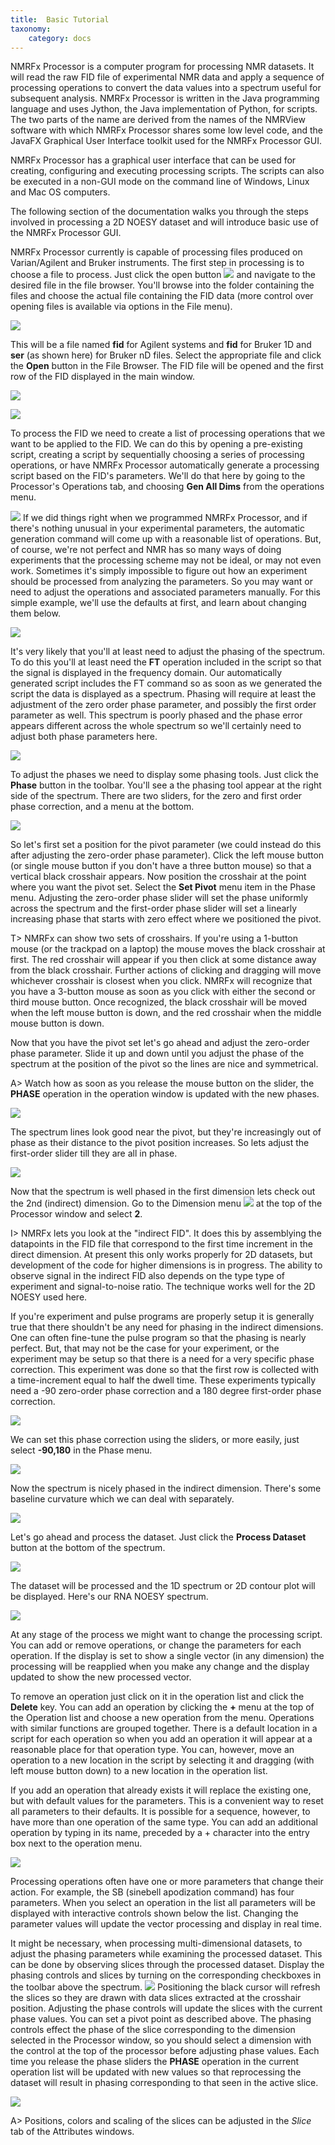```yaml
---
title:  Basic Tutorial
taxonomy:
    category: docs
---
```


NMRFx Processor is a computer program for processing NMR datasets.  It will read the raw FID file of experimental NMR data and apply a sequence of processing operations to convert the data values into a spectrum useful for subsequent analysis.  NMRFx Processor is written in the Java programming language and uses Jython, the Java implementation of Python, for scripts.  The two parts of the name are derived from the names of the NMRView software with which NMRFx Processor shares some low level code, and the JavaFX Graphical User Interface toolkit used for the NMRFx Processor GUI.

NMRFx Processor has a graphical user interface that can be used for creating, configuring and executing processing scripts.  The scripts can also be executed in a non-GUI mode on the command line of Windows, Linux and Mac OS computers.

The following section of the documentation walks you through the steps involved in processing a 2D NOESY dataset and will introduce basic use of the NMRFx Processor GUI.

NMRFx Processor currently is capable of processing files produced on Varian/Agilent and Bruker instruments.  The first step in processing is to choose a file to process.  Just click the open button ![](images/open.png) and navigate to the desired file in the file browser.  You'll browse into the folder containing the files and choose the actual file containing the FID data (more control over opening files is available via options in the File menu).


![](images/chooser_ser.png)

This will be a file named **fid** for Agilent systems and **fid** for Bruker 1D and **ser** (as shown here) for Bruker nD files.  Select the appropriate file and click the **Open** button in the File Browser.  The FID file will be opened and the first row of the FID displayed in the main window.

![](images/fid.png)


![](images/genall.png)

To process the FID we need to create a list of processing operations that we want to be applied to the FID.  We can do this by opening a pre-existing script, creating a script by sequentially choosing a series of processing operations, or have NMRFx Processor automatically generate a processing script based on the FID's parameters.  We'll do that here by going to the Processor's Operations tab, and choosing **Gen All Dims** from the operations menu.

![](images/operations.png)
If we did things right when we programmed NMRFx Processor, and if there's nothing unusual in your experimental parameters, the automatic generation command will come up with a reasonable list of operations. But, of course, we're not perfect and NMR has so many ways of doing experiments that the processing scheme may not be ideal, or may not even work.  Sometimes it's simply impossible to figure out how an experiment should be processed from analyzing the parameters.  So you may want or need to adjust the operations and associated parameters manually.  For this simple example, we'll use the defaults at first, and learn about changing them below.

![](images/pivot.png)


It's very likely that you'll at least need to adjust the phasing of the spectrum. To do this you'll at least need the **FT** operation included in the script so that the signal is displayed in the frequency domain.  Our automatically generated script includes the FT command so as soon as we generated the script the data is displayed as a spectrum.  Phasing will require at least the adjustment of the zero order phase parameter, and possibly the first order parameter as well.  This spectrum is poorly phased and the phase error appears different across the whole spectrum so we'll certainly need to adjust both phase parameters here.


![](images/phase_button.png)

To adjust the phases we need to display some phasing tools.  Just click the **Phase** button in the toolbar.  You'll see a the phasing tool appear at the right side of the spectrum.  There are two sliders, for the zero and first order phase correction, and a menu at the bottom.


![](images/pivot_menu.png)

So let's first set a position for the pivot parameter (we could instead do this after adjusting the zero-order phase parameter).  Click the left mouse button (or single mouse button if you don't have a three button mouse) so that a vertical black crosshair appears.  Now position the crosshair at the point where you want the pivot set.  Select the **Set Pivot** menu item in the Phase menu.  Adjusting the zero-order phase slider will set the phase uniformly across the spectrum and the first-order phase slider will set a linearly increasing phase that starts with zero effect where we positioned the pivot.

T> NMRFx can show two sets of crosshairs.  If you're using a 1-button mouse (or the trackpad on a laptop) the mouse moves the black crosshair at first.  The red crosshair will appear if you then click at some distance away from the black crosshair. Further actions of clicking and dragging will move whichever crosshair is closest when you click.  NMRFx will recognize that you have a 3-button mouse as soon as you click with either the second or third mouse button.  Once recognized, the black crosshair will be moved when the left mouse button is down, and the red crosshair when the middle mouse button is down.

Now that you have the pivot set let's go ahead and adjust the zero-order phase parameter.  Slide it up and down until you adjust the phase of the spectrum at the position of the pivot so the lines are nice and symmetrical.


A> Watch how as soon as you release the mouse button on the slider, the **PHASE** operation in the operation window is updated with the new phases.


![](images/ph1.png)

The spectrum lines look good near the pivot, but they're increasingly out of phase as their distance to the pivot position increases.  So lets adjust the first-order slider till they are all in phase. 

![](images/phased.png)

Now that the spectrum is well phased in the first dimension lets check out the 2nd (indirect) dimension.  Go to the Dimension menu ![](images/dim2.png) at the top of the Processor window and select **2**.  

I> NMRFx lets you look at the "indirect FID".  It does this by assemblying the datapoints in the FID file that correspond to the first time increment in the direct dimension.  At present this only works properly for 2D datasets, but development of the code for higher dimensions is in progress.  The ability to observe signal in the indirect FID also depends on the type type of experiment and signal-to-noise ratio.  The technique works well for the 2D NOESY used here.


If you're experiment and pulse programs are properly setup it is generally true that there shouldn't be any need for phasing in the indirect dimensions.  One can often fine-tune the pulse program so that the phasing is nearly perfect.  But, that may not be the case for your experiment, or the experiment may be setup so that there is a need for a very specific phase correction.  This experiment was done so that the first row is collected with a time-increment equal to half the dwell time.  These experiments typically need a -90 zero-order phase correction and a 180 degree first-order phase correction.


![](images/2nd_phase.png)

We can set this phase correction using the sliders, or more easily, just select **-90,180** in the Phase menu.

![](images/90_180_menu.png)


Now the spectrum is nicely phased in the indirect dimension.  There's some baseline curvature which we can deal with separately.


![](images/2nd_phased90_180.png)

Let's go ahead and process the dataset.  Just click the **Process Dataset** button at the bottom of the spectrum.

![](images/process.png)

The dataset will be processed and the 1D spectrum or 2D contour plot will be displayed.   Here's our RNA NOESY spectrum.

![](images/2dspectrum.png)

At any stage of the process we might want to change the processing script.  You can add or remove operations, or change the parameters for each operation.  If the display is set to show a single vector (in any dimension) the processing will be reapplied when you make any change and the display updated to show the new processed vector.

To remove an operation just click on it in the operation list and click the **Delete** key.  You can add an operation by clicking the **+** menu at the top of the Operation list and choose a new operation from the menu.  Operations with similar functions are grouped together.  There is a default location in a script for each operation so when you add an operation it will appear at a reasonable place for that operation type.  You can, however, move an operation to a new location in the script by selecting it and dragging (with left mouse button down) to a new location in the operation list.

If you add an operation that already exists it will replace the existing one, but with default values for the parameters.  This is a convenient way to reset all parameters to their defaults.  It is possible for a sequence, however, to have more than one operation of the same type.  You can add an additional operation by typing in its name, preceded by a + character into the entry box next to the operation menu.  

![](images/sb_config.png)

Processing operations often have one or more parameters that change their action.  For example, the SB (sinebell apodization command) has four parameters.  When you select an operation in the list all parameters will be displayed with interactive controls shown below the list.  Changing the parameter values will update the vector processing and display in real time.


It might be necessary, when processing multi-dimensional datasets, to adjust the phasing parameters while examining the processed dataset.  This can be done by observing slices through the processed dataset.  Display the phasing controls and slices by turning on the corresponding checkboxes in the toolbar above the spectrum.
![](images/phase_slice_buttons.png)
Positioning the black cursor will refresh the slices so they are drawn with data slices extracted at the crosshair position.  Adjusting the phase controls will update the slices with the current phase values.  You can set a pivot point as described above.  The phasing controls effect the phase of the slice corresponding to the dimension selected in the Processor window, so you should select a dimension with the control at the top of the processor before adjusting phase values.  Each time you release the phase sliders the **PHASE** operation in the current operation list will be updated with new values so that reprocessing the dataset will result in phasing corresponding to that seen in the active slice.

![](images/phase_slices.png)

A> Positions, colors and scaling of the slices can be adjusted in the *Slice* tab of the Attributes windows.
